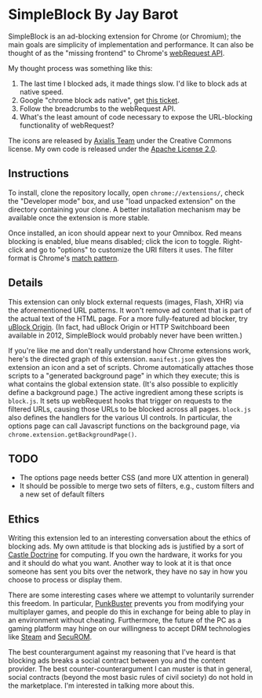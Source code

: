 SimpleBlock By Jay Barot
===========

SimpleBlock is an ad-blocking extension for Chrome (or Chromium); the main goals are simplicity of implementation and performance. It can also be thought of as the "missing frontend" to Chrome's [webRequest API](http://code.google.com/chrome/extensions/trunk/webRequest.html).

My thought process was something like this:

1. The last time I blocked ads, it made things slow. I'd like to block ads at native speed.
1. Google "chrome block ads native", get [this ticket](http://code.google.com/p/chromium/issues/detail?id=41336).
1. Follow the breadcrumbs to the webRequest API.
1. What's the least amount of code necessary to expose the URL-blocking functionality of webRequest?

The icons are released by [Axialis Team](http://www.axialis.com/free/icons/) under the Creative Commons license. My own code is released under the [Apache License 2.0](http://www.apache.org/licenses/LICENSE-2.0.html).

Instructions
------------
To install, clone the repository locally, open `chrome://extensions/`, check the "Developer mode" box, and use "load unpacked extension" on the directory containing your clone. A better installation mechanism may be available once the extension is more stable.

Once installed, an icon should appear next to your Omnibox. Red means blocking is enabled, blue means disabled; click the icon to toggle. Right-click and go to "options" to customize the URI filters it uses. The filter format is Chrome's [match pattern](https://developer.chrome.com/extensions/match_patterns).

Details
-------
This extension can only block external requests (images, Flash, XHR) via the aforementioned URL patterns. It won't remove ad content that is part of the actual text of the HTML page. For a more fully-featured ad blocker, try [uBlock Origin](https://github.com/gorhill/uBlock). (In fact, had uBlock Origin or HTTP Switchboard been available in 2012, SimpleBlock would probably never have been written.)

If you're like me and don't really understand how Chrome extensions work, here's the directed graph of this extension. `manifest.json` gives the extension an icon and a set of scripts. Chrome automatically attaches those scripts to a "generated background page" in which they execute; this is what contains the global extension state. (It's also possible to explicitly define a background page.) The active ingredient among these scripts is `block.js`. It sets up webRequest hooks that trigger on requests to the filtered URLs, causing those URLs to be blocked across all pages. `block.js` also defines the handlers for the various UI controls. In particular, the options page can call Javascript functions on the background page, via `chrome.extension.getBackgroundPage()`.

TODO
----

* The options page needs better CSS (and more UX attention in general)
* It should be possible to merge two sets of filters, e.g., custom filters and a new set of default filters

Ethics
------
Writing this extension led to an interesting conversation about the ethics of blocking ads. My own attitude is that blocking ads is justified by a sort of [Castle Doctrine](http://en.wikipedia.org/wiki/Castle_doctrine) for computing. If you own the hardware, it works for you and it should do what you want. Another way to look at it is that once someone has sent you bits over the network, they have no say in how you choose to process or display them.

There are some interesting cases where we attempt to voluntarily surrender this freedom. In particular, [PunkBuster](http://en.wikipedia.org/wiki/PunkBuster) prevents you from modifying your multiplayer games, and people do this in exchange for being able to play in an environment without cheating. Furthermore, the future of the PC as a gaming platform may hinge on our willingness to accept DRM technologies like [Steam](http://en.wikipedia.org/wiki/Steam_%28software%29) and [SecuROM](http://en.wikipedia.org/wiki/SecuROM).

The best counterargument against my reasoning that I've heard is that blocking ads breaks a social contract between you and the content provider. The best counter-counterargument I can muster is that in general, social contracts (beyond the most basic rules of civil society) do not hold in the marketplace. I'm interested in talking more about this.
